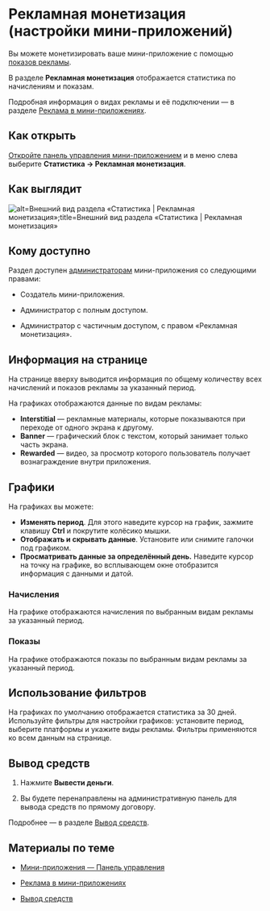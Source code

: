 
<!-- ---
title: 'Мини-приложения | Панель управления | Статистика | Рекламная монетизация'
is_hidden: false
is_search_available: true
menu: 'main_menu'
visible_to_search_robots: true
meta_description: 
redirect_to: 
lang: ru
--- -->


<!-- mini-apps/settings/stats/monetization -->

# Рекламная монетизация (настройки мини-приложений)

Вы можете монетизировать ваше мини-приложение с помощью [показов рекламы](mini-apps/monetization/ad/overview).

В разделе **Рекламная монетизация** отображается статистика по начислениям и показам.

Подробная информация о видах рекламы и её подключении — в разделе [Реклама в мини-приложениях](mini-apps/monetization/ad/overview).

## Как открыть

[Откройте панель управления мини-приложением](../overview.md) и в меню слева выберите **Статистика&nbsp;&rarr; Рекламная монетизация**.

## Как выглядит

![alt=Внешний вид раздела «Статистика | Рекламная монетизация»;title=Внешний вид раздела «Статистика | Рекламная монетизация»](234c8230fc844682fe6755a783d8999998031604a230b9efe478e5e9 "-2103363080480758125")

## Кому доступно

Раздел доступен [администраторам](mini-apps/settings/managers) мини-приложения со следующими правами:

* Создатель мини-приложения.

* Администратор с полным доступом.

* Администратор с частичным доступом, с правом «Рекламная монетизация».

## Информация на странице

На странице вверху выводится информация по общему количеству всех начислений и показов рекламы за указанный период.

На графиках отображаются данные по видам рекламы:

* **Interstitial** — рекламные материалы, которые показываются при переходе от одного экрана к другому.
* **Banner** — графический блок с текстом, который занимает только часть экрана.
* **Rewarded** — видео, за просмотр которого пользователь получает вознаграждение внутри приложения.

## Графики

На графиках вы можете:

* **Изменять период**. Для этого наведите курсор на график, зажмите клавишу **Ctrl** и покрутите колёсико мышки.
* **Отображать и скрывать данные**. Установите или снимите галочки под графиком.
* **Просматривать данные за определённый день.** Наведите курсор на точку на графике, во всплывающем окне отобразится информация с данными и датой.

### Начисления

На графике отображаются начисления по выбранным видам рекламы за указанный период.

<!--![alt=Вкладка Начисления;title=Вкладка Начисления](de8dfd1fe8ba99a42713fa8643630c930af9b1577d480c8a553c13da "-5580226483127066156")TO_DO-->

### Показы

На графике отображаются показы по выбранным видам рекламы за указанный период.

<!--![alt=Вкладка Показы;title=Вкладка Показы](de8dfd1fe8ba99a42713fa8643630c930af9b1577d480c8a553c13da "-5580226483127066156")TO_DO-->

## Использование фильтров

На графиках по умолчанию отображается статистика за 30 дней. Используйте фильтры для настройки графиков: установите период, выберите платформы и укажите виды рекламы. Фильтры применяются ко всем данным на странице.

<!--![alt=Блок с фильтрами;title=Блок с фильтрами](de8dfd1fe8ba99a42713fa8643630c930af9b1577d480c8a553c13da "-5580226483127066156")TO_DO-->

## Вывод средств

1. Нажмите **Вывести деньги**.

1. Вы будете перенаправлены на административную панель для вывода средств по прямому договору.

Подробнее — в разделе [Вывод средств](mini-apps/monetization/withdrawal/overview).

## Материалы по теме

* [Мини-приложения — Панель управления](../overview.md)

* [Реклама в мини-приложениях](mini-apps/monetization/ad/overview)

* [Вывод средств](mini-apps/monetization/withdrawal/overview)

